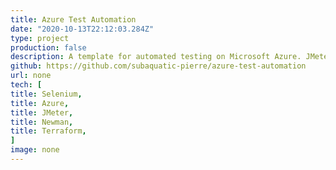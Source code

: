 ```yaml
---
title: Azure Test Automation
date: "2020-10-13T22:12:03.284Z"
type: project
production: false
description: A template for automated testing on Microsoft Azure. JMeter is used to run stress test on a system, Selenium is used to run integration tests. API end points are tested with Postman and Newman. The infrastructure is setup using Terraform a fake rest API is used as a template for testing with Azure App Service. The testing environment is stood up using Azure VM.
github: https://github.com/subaquatic-pierre/azure-test-automation
url: none
tech: [
title: Selenium,
title: Azure,
title: JMeter,
title: Newman,
title: Terraform,
]
image: none
---
```

